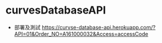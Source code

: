 # curvesDatabaseAPI
* 部署及測試 https://curvse-database-api.herokuapp.com/?API=01&Order_NO=A161000032&Access=accessCode
